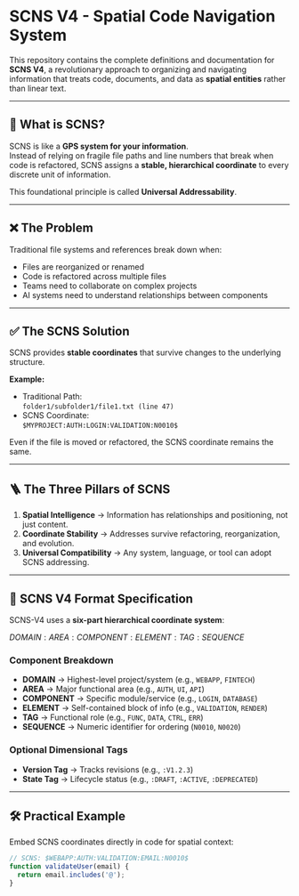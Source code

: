 # SCNS V4 - Spatial Code Navigation System

This repository contains the complete definitions and documentation for **SCNS V4**, a revolutionary approach to organizing and navigating information that treats code, documents, and data as **spatial entities** rather than linear text.

---

## 📌 What is SCNS?

SCNS is like a **GPS system for your information**.  
Instead of relying on fragile file paths and line numbers that break when code is refactored, SCNS assigns a **stable, hierarchical coordinate** to every discrete unit of information.  

This foundational principle is called **Universal Addressability**.

---

## ❌ The Problem

Traditional file systems and references break down when:

- Files are reorganized or renamed
- Code is refactored across multiple files
- Teams need to collaborate on complex projects
- AI systems need to understand relationships between components

---

## ✅ The SCNS Solution

SCNS provides **stable coordinates** that survive changes to the underlying structure.

**Example:**

- Traditional Path:  
  `folder1/subfolder1/file1.txt (line 47)`
- SCNS Coordinate:  
  `$MYPROJECT:AUTH:LOGIN:VALIDATION:N0010$`

Even if the file is moved or refactored, the SCNS coordinate remains the same.

---

## 🪜 The Three Pillars of SCNS

1. **Spatial Intelligence** → Information has relationships and positioning, not just content.  
2. **Coordinate Stability** → Addresses survive refactoring, reorganization, and evolution.  
3. **Universal Compatibility** → Any system, language, or tool can adopt SCNS addressing.  

---

## 🧩 SCNS V4 Format Specification

SCNS-V4 uses a **six-part hierarchical coordinate system**:

$DOMAIN:AREA:COMPONENT:ELEMENT:TAG:SEQUENCE$


### Component Breakdown

- **DOMAIN** → Highest-level project/system (e.g., `WEBAPP`, `FINTECH`)  
- **AREA** → Major functional area (e.g., `AUTH`, `UI`, `API`)  
- **COMPONENT** → Specific module/service (e.g., `LOGIN`, `DATABASE`)  
- **ELEMENT** → Self-contained block of info (e.g., `VALIDATION`, `RENDER`)  
- **TAG** → Functional role (e.g., `FUNC`, `DATA`, `CTRL`, `ERR`)  
- **SEQUENCE** → Numeric identifier for ordering (`N0010`, `N0020`)  

### Optional Dimensional Tags

- **Version Tag** → Tracks revisions (e.g., `:V1.2.3`)  
- **State Tag** → Lifecycle status (e.g., `:DRAFT`, `:ACTIVE`, `:DEPRECATED`)  

---

## 🛠 Practical Example

Embed SCNS coordinates directly in code for spatial context:

```javascript
// SCNS: $WEBAPP:AUTH:VALIDATION:EMAIL:N0010$
function validateUser(email) {
  return email.includes('@');
}
```
